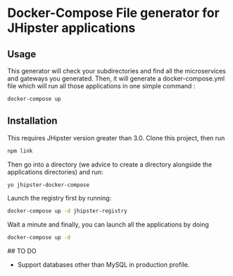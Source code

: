 # Docker-Compose File generator for JHipster applications

## Usage
This generator will check your subdirectories and find all the microservices and gateways you generated.
Then, it will generate a docker-compose.yml file which will run all those applications in one simple command :
```bash
docker-compose up
```

## Installation

This requires JHipster version greater than 3.0.
Clone this project, then run

```bash
npm link
```

Then go into a directory (we advice to create a directory alongside the applications directories) and run:

```bash
yo jhipster-docker-compose
```

Launch the registry first by running:
```bash
docker-compose up -d jhipster-registry
```

Wait a minute and finally, you can launch all the applications by doing
```bash
docker-compose up -d
```

## TO DO
- Support databases other than MySQL in production profile.
